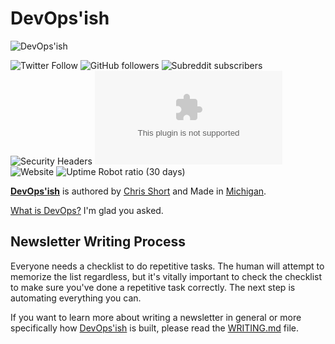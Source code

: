 # DevOps'ish

![DevOps'ish](https://shortcdn.com/file/devopsish/DevOpsish.png)

![Twitter Follow](https://img.shields.io/twitter/follow/ChrisShort?style=social)
![GitHub followers](https://img.shields.io/github/followers/chris-short?style=social)
![Subreddit subscribers](https://img.shields.io/reddit/subreddit-subscribers/devopsish?style=social)
![Security Headers](https://img.shields.io/security-headers?url=https%3A%2F%2Fdevopsish.com)
![Mozilla HTTP Observatory Grade](https://img.shields.io/mozilla-observatory/grade/devopsish.com?publish)
![Website](https://img.shields.io/website?url=https%3A%2F%2Fdevopsish.com)
![Uptime Robot ratio (30 days)](https://img.shields.io/uptimerobot/ratio/m781812229-c71af32b561915c8c6cc6667)

[**DevOps'ish**](https://devopsish.com) is authored by [Chris Short](https://chrisshort.me/) and Made in [Michigan](https://www.michigan.org/).

[What is DevOps?](https://devopsish.com/what-is-devops/) I'm glad you asked.

## Newsletter Writing Process

Everyone needs a checklist to do repetitive tasks. The human will attempt to memorize the list regardless, but it's vitally important to check the checklist to make sure you've done a repetitive task correctly. The next step is automating everything you can.

If you want to learn more about writing a newsletter in general or more specifically how [DevOps'ish](https://devopsish.com/) is built, please read the [WRITING.md](WRITING.md) file.
